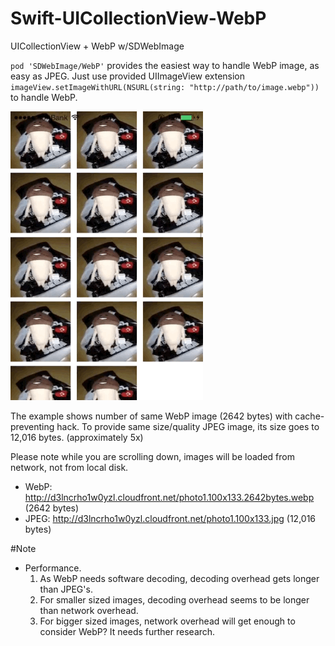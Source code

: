 Swift-UICollectionView-WebP
===========================

UICollectionView + WebP w/SDWebImage

`pod 'SDWebImage/WebP'` provides the easiest way to handle WebP image, as easy as JPEG.
Just use provided UIImageView extension `imageView.setImageWithURL(NSURL(string: "http://path/to/image.webp"))` to handle WebP.

![](https://raw.githubusercontent.com/kaiinui/Swift-UICollectionView-WebP/master/_webpcollection.gif)

The example shows number of same WebP image (2642 bytes) with cache-preventing hack.
To provide same size/quality JPEG image, its size goes to 12,016 bytes. (approximately 5x)

Please note while you are scrolling down, images will be loaded from network, not from local disk.

- WebP: http://d3lncrho1w0yzl.cloudfront.net/photo1.100x133.2642bytes.webp (2642 bytes)
- JPEG: http://d3lncrho1w0yzl.cloudfront.net/photo1.100x133.jpg (12,016 bytes)

#Note

- Performance.
  1. As WebP needs software decoding, decoding overhead gets longer than JPEG's.
  2. For smaller sized images, decoding overhead seems to be longer than network overhead.
  3. For bigger sized images, network overhead will get enough to consider WebP? It needs further research.
